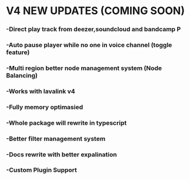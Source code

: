 
# V4 NEW UPDATES (COMING SOON)

### -Direct play track from deezer,soundcloud and bandcamp P
### -Auto pause player while no one in voice channel (toggle feature)
### -Multi region better node management system (Node Balancing)
### -Works with lavalink v4
### -Fully memory optimasied
### -Whole package will rewrite in typescript
### -Better filter management system
### -Docs rewrite with better expalination
### -Custom Plugin Support
